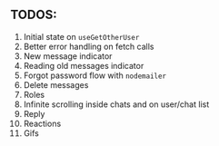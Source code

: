 ## TODOS:

1. Initial state on `useGetOtherUser`
2. Better error handling on fetch calls
3. New message indicator
4. Reading old messages indicator
5. Forgot password flow with `nodemailer`
6. Delete messages
7. Roles
8. Infinite scrolling inside chats and on user/chat list
9. Reply
10. Reactions
11. Gifs
